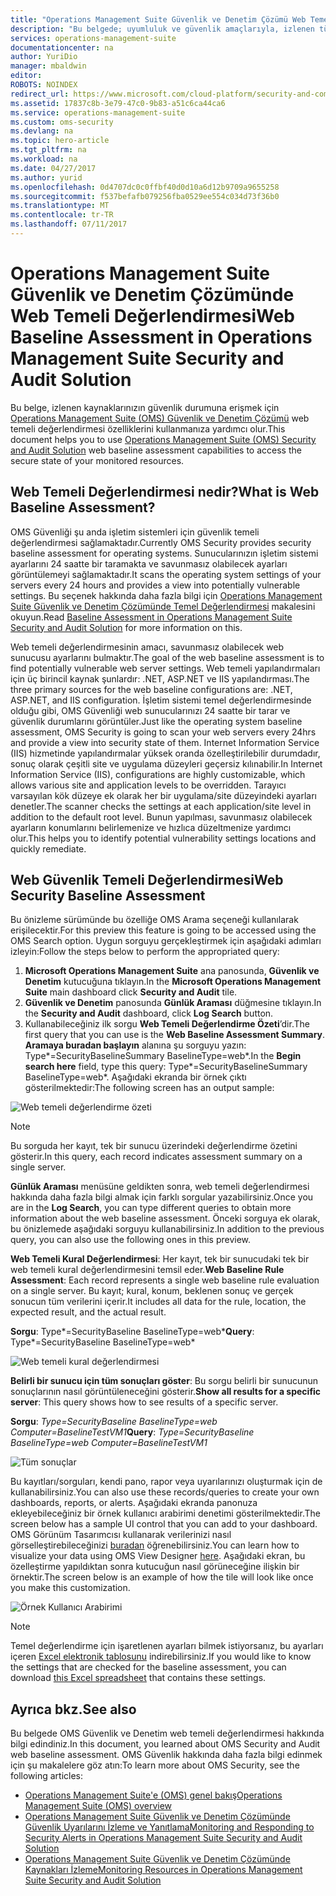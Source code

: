 ```yaml
---
title: "Operations Management Suite Güvenlik ve Denetim Çözümü Web Temeli | Microsoft Docs"
description: "Bu belgede; uyumluluk ve güvenlik amaçlarıyla, izlenen tüm web sunucularında bir web temeli değerlendirmesinin gerçekleştirilmesi için OMS Güvenlik ve Denetim çözümünün nasıl kullanılacağı açıklanmaktadır."
services: operations-management-suite
documentationcenter: na
author: YuriDio
manager: mbaldwin
editor: 
ROBOTS: NOINDEX
redirect_url: https://www.microsoft.com/cloud-platform/security-and-compliance
ms.assetid: 17837c8b-3e79-47c0-9b83-a51c6ca44ca6
ms.service: operations-management-suite
ms.custom: oms-security
ms.devlang: na
ms.topic: hero-article
ms.tgt_pltfrm: na
ms.workload: na
ms.date: 04/27/2017
ms.author: yurid
ms.openlocfilehash: 0d4707dc0c0ffbf40d0d10a6d12b9709a9655258
ms.sourcegitcommit: f537befafb079256fba0529ee554c034d73f36b0
ms.translationtype: MT
ms.contentlocale: tr-TR
ms.lasthandoff: 07/11/2017
---
```

# <a name="web-baseline-assessment-in-operations-management-suite-security-and-audit-solution"></a><span data-ttu-id="b7eb0-103">Operations Management Suite Güvenlik ve Denetim Çözümünde Web Temeli Değerlendirmesi</span><span class="sxs-lookup"><span data-stu-id="b7eb0-103">Web Baseline Assessment in Operations Management Suite Security and Audit Solution</span></span>
<span data-ttu-id="b7eb0-104">Bu belge, izlenen kaynaklarınızın güvenlik durumuna erişmek için [Operations Management Suite (OMS) Güvenlik ve Denetim Çözümü](operations-management-suite-overview.md) web temeli değerlendirmesi özelliklerini kullanmanıza yardımcı olur.</span><span class="sxs-lookup"><span data-stu-id="b7eb0-104">This document helps you to use [Operations Management Suite (OMS) Security and Audit Solution](operations-management-suite-overview.md) web baseline assessment capabilities to access the secure state of your monitored resources.</span></span>

## <a name="what-is-web-baseline-assessment"></a><span data-ttu-id="b7eb0-105">Web Temeli Değerlendirmesi nedir?</span><span class="sxs-lookup"><span data-stu-id="b7eb0-105">What is Web Baseline Assessment?</span></span>
<span data-ttu-id="b7eb0-106">OMS Güvenliği şu anda işletim sistemleri için güvenlik temeli değerlendirmesi sağlamaktadır.</span><span class="sxs-lookup"><span data-stu-id="b7eb0-106">Currently OMS Security provides security baseline assessment for operating systems.</span></span> <span data-ttu-id="b7eb0-107">Sunucularınızın işletim sistemi ayarlarını 24 saatte bir taramakta ve savunmasız olabilecek ayarları görüntülemeyi sağlamaktadır.</span><span class="sxs-lookup"><span data-stu-id="b7eb0-107">It scans the operating system settings of your servers every 24 hours and provides a view into potentially vulnerable settings.</span></span> <span data-ttu-id="b7eb0-108">Bu seçenek hakkında daha fazla bilgi için [Operations Management Suite Güvenlik ve Denetim Çözümünde Temel Değerlendirmesi](oms-security-baseline.md) makalesini okuyun.</span><span class="sxs-lookup"><span data-stu-id="b7eb0-108">Read [Baseline Assessment in Operations Management Suite Security and Audit Solution](oms-security-baseline.md) for more information on this.</span></span>

<span data-ttu-id="b7eb0-109">Web temeli değerlendirmesinin amacı, savunmasız olabilecek web sunucusu ayarlarını bulmaktır.</span><span class="sxs-lookup"><span data-stu-id="b7eb0-109">The goal of the web baseline assessment is to find potentially vulnerable web server settings.</span></span> <span data-ttu-id="b7eb0-110">Web temeli yapılandırmaları için üç birincil kaynak şunlardır: .NET, ASP.NET ve IIS yapılandırması.</span><span class="sxs-lookup"><span data-stu-id="b7eb0-110">The three primary sources for the web baseline configurations are: .NET, ASP.NET, and IIS configuration.</span></span>  <span data-ttu-id="b7eb0-111">İşletim sistemi temel değerlendirmesinde olduğu gibi, OMS Güvenliği web sunucularınızı 24 saatte bir tarar ve güvenlik durumlarını görüntüler.</span><span class="sxs-lookup"><span data-stu-id="b7eb0-111">Just like the operating system baseline assessment, OMS Security is going to scan your web servers every 24hrs and provide a view into security state of them.</span></span>  <span data-ttu-id="b7eb0-112">Internet Information Service (IIS) hizmetinde yapılandırmalar yüksek oranda özelleştirilebilir durumdadır, sonuç olarak çeşitli site ve uygulama düzeyleri geçersiz kılınabilir.</span><span class="sxs-lookup"><span data-stu-id="b7eb0-112">In Internet Information Service (IIS), configurations are highly customizable, which allows various site and application levels to be overridden.</span></span> <span data-ttu-id="b7eb0-113">Tarayıcı varsayılan kök düzeye ek olarak her bir uygulama/site düzeyindeki ayarları denetler.</span><span class="sxs-lookup"><span data-stu-id="b7eb0-113">The scanner checks the settings at each application/site level in addition to the default root level.</span></span> <span data-ttu-id="b7eb0-114">Bunun yapılması, savunmasız olabilecek ayarların konumlarını belirlemenize ve hızlıca düzeltmenize yardımcı olur.</span><span class="sxs-lookup"><span data-stu-id="b7eb0-114">This helps you to identify potential vulnerability settings locations and quickly remediate.</span></span>


## <a name="web-security-baseline-assessment"></a><span data-ttu-id="b7eb0-115">Web Güvenlik Temeli Değerlendirmesi</span><span class="sxs-lookup"><span data-stu-id="b7eb0-115">Web Security Baseline Assessment</span></span>
<span data-ttu-id="b7eb0-116">Bu önizleme sürümünde bu özelliğe OMS Arama seçeneği kullanılarak erişilecektir.</span><span class="sxs-lookup"><span data-stu-id="b7eb0-116">For this preview this feature is going to be accessed using the OMS Search option.</span></span> <span data-ttu-id="b7eb0-117">Uygun sorguyu gerçekleştirmek için aşağıdaki adımları izleyin:</span><span class="sxs-lookup"><span data-stu-id="b7eb0-117">Follow the steps below to perform the appropriated query:</span></span>

1. <span data-ttu-id="b7eb0-118">**Microsoft Operations Management Suite** ana panosunda, **Güvenlik ve Denetim** kutucuğuna tıklayın.</span><span class="sxs-lookup"><span data-stu-id="b7eb0-118">In the **Microsoft Operations Management Suite** main dashboard click **Security and Audit** tile.</span></span>
2. <span data-ttu-id="b7eb0-119">**Güvenlik ve Denetim** panosunda **Günlük Araması** düğmesine tıklayın.</span><span class="sxs-lookup"><span data-stu-id="b7eb0-119">In the **Security and Audit** dashboard, click **Log Search** button.</span></span>
3. <span data-ttu-id="b7eb0-120">Kullanabileceğiniz ilk sorgu **Web Temeli Değerlendirme Özeti**’dir.</span><span class="sxs-lookup"><span data-stu-id="b7eb0-120">The first query that you can use is the **Web Baseline Assessment Summary**.</span></span> <span data-ttu-id="b7eb0-121">**Aramaya buradan başlayın** alanına şu sorguyu yazın: Type*=SecurityBaselineSummary BaselineType=web*.</span><span class="sxs-lookup"><span data-stu-id="b7eb0-121">In the **Begin search here** field, type this query: Type*=SecurityBaselineSummary BaselineType=web*.</span></span> <span data-ttu-id="b7eb0-122">Aşağıdaki ekranda bir örnek çıktı gösterilmektedir:</span><span class="sxs-lookup"><span data-stu-id="b7eb0-122">The following screen has an output sample:</span></span>

![Web temeli değerlendirme özeti](./media/oms-security-web-baseline/oms-security-web-baseline-fig1-new.png)

> [!NOTE]
> <span data-ttu-id="b7eb0-124">Bu sorguda her kayıt, tek bir sunucu üzerindeki değerlendirme özetini gösterir.</span><span class="sxs-lookup"><span data-stu-id="b7eb0-124">In this query, each record indicates assessment summary on a single server.</span></span>

<span data-ttu-id="b7eb0-125">**Günlük Araması** menüsüne geldikten sonra, web temeli değerlendirmesi hakkında daha fazla bilgi almak için farklı sorgular yazabilirsiniz.</span><span class="sxs-lookup"><span data-stu-id="b7eb0-125">Once you are in the **Log Search**, you can type different queries to obtain more information about the web baseline assessment.</span></span> <span data-ttu-id="b7eb0-126">Önceki sorguya ek olarak, bu önizlemede aşağıdaki sorguyu kullanabilirsiniz.</span><span class="sxs-lookup"><span data-stu-id="b7eb0-126">In addition to the previous query, you can also use the following ones in this preview.</span></span>

<span data-ttu-id="b7eb0-127">**Web Temeli Kural Değerlendirmesi**: Her kayıt, tek bir sunucudaki tek bir web temeli kural değerlendirmesini temsil eder.</span><span class="sxs-lookup"><span data-stu-id="b7eb0-127">**Web Baseline Rule Assessment**: Each record represents a single web baseline rule evaluation on a single server.</span></span> <span data-ttu-id="b7eb0-128">Bu kayıt; kural, konum, beklenen sonuç ve gerçek sonucun tüm verilerini içerir.</span><span class="sxs-lookup"><span data-stu-id="b7eb0-128">It includes all data for the rule, location, the expected result, and the actual result.</span></span>

<span data-ttu-id="b7eb0-129">**Sorgu**: Type*=SecurityBaseline BaselineType=web*</span><span class="sxs-lookup"><span data-stu-id="b7eb0-129">**Query**: Type*=SecurityBaseline BaselineType=web*</span></span>

![Web temeli kural değerlendirmesi](./media/oms-security-web-baseline/oms-security-web-baseline-fig2.png)

<span data-ttu-id="b7eb0-131">**Belirli bir sunucu için tüm sonuçları göster**: Bu sorgu belirli bir sunucunun sonuçlarının nasıl görüntüleneceğini gösterir.</span><span class="sxs-lookup"><span data-stu-id="b7eb0-131">**Show all results for a specific server**: This query shows how to see results of a specific server.</span></span>

<span data-ttu-id="b7eb0-132">**Sorgu**: *Type=SecurityBaseline BaselineType=web Computer=BaselineTestVM1*</span><span class="sxs-lookup"><span data-stu-id="b7eb0-132">**Query**: *Type=SecurityBaseline BaselineType=web Computer=BaselineTestVM1*</span></span>

![Tüm sonuçlar](./media/oms-security-web-baseline/oms-security-web-baseline-fig3.png)

<span data-ttu-id="b7eb0-134">Bu kayıtları/sorguları, kendi pano, rapor veya uyarılarınızı oluşturmak için de kullanabilirsiniz.</span><span class="sxs-lookup"><span data-stu-id="b7eb0-134">You can also use these records/queries to create your own dashboards, reports, or alerts.</span></span> <span data-ttu-id="b7eb0-135">Aşağıdaki ekranda panonuza ekleyebileceğiniz bir örnek kullanıcı arabirimi denetimi gösterilmektedir.</span><span class="sxs-lookup"><span data-stu-id="b7eb0-135">The screen below has a sample UI control that you can add to your dashboard.</span></span> <span data-ttu-id="b7eb0-136">OMS Görünüm Tasarımcısı kullanarak verilerinizi nasıl görselleştirebileceğinizi [buradan](https://blogs.technet.microsoft.com/msoms/2016/06/30/oms-view-designer-visualize-your-data-your-way/) öğrenebilirsiniz.</span><span class="sxs-lookup"><span data-stu-id="b7eb0-136">You can learn how to visualize your data using OMS View Designer [here](https://blogs.technet.microsoft.com/msoms/2016/06/30/oms-view-designer-visualize-your-data-your-way/).</span></span> <span data-ttu-id="b7eb0-137">Aşağıdaki ekran, bu özelleştirme yapıldıktan sonra kutucuğun nasıl görüneceğine ilişkin bir örnektir.</span><span class="sxs-lookup"><span data-stu-id="b7eb0-137">The screen below is an example of how the tile will look like once you make this customization.</span></span>

![Örnek Kullanıcı Arabirimi](./media/oms-security-web-baseline/oms-security-web-baseline-fig4.png)

> [!NOTE]
> <span data-ttu-id="b7eb0-139">Temel değerlendirme için işaretlenen ayarları bilmek istiyorsanız, bu ayarları içeren [Excel elektronik tablosunu](https://gallery.technet.microsoft.com/OMS-Web-Baseline-1e811690) indirebilirsiniz.</span><span class="sxs-lookup"><span data-stu-id="b7eb0-139">If you would like to know the settings that are checked for the baseline assessment, you can download [this Excel spreadsheet](https://gallery.technet.microsoft.com/OMS-Web-Baseline-1e811690) that contains these settings.</span></span>

## <a name="see-also"></a><span data-ttu-id="b7eb0-140">Ayrıca bkz.</span><span class="sxs-lookup"><span data-stu-id="b7eb0-140">See also</span></span>
<span data-ttu-id="b7eb0-141">Bu belgede OMS Güvenlik ve Denetim web temeli değerlendirmesi hakkında bilgi edindiniz.</span><span class="sxs-lookup"><span data-stu-id="b7eb0-141">In this document, you learned about OMS Security and Audit web baseline assessment.</span></span> <span data-ttu-id="b7eb0-142">OMS Güvenlik hakkında daha fazla bilgi edinmek için şu makalelere göz atın:</span><span class="sxs-lookup"><span data-stu-id="b7eb0-142">To learn more about OMS Security, see the following articles:</span></span>

* [<span data-ttu-id="b7eb0-143">Operations Management Suite'e (OMS) genel bakış</span><span class="sxs-lookup"><span data-stu-id="b7eb0-143">Operations Management Suite (OMS) overview</span></span>](operations-management-suite-overview.md)
* [<span data-ttu-id="b7eb0-144">Operations Management Suite Güvenlik ve Denetim Çözümünde Güvenlik Uyarılarını İzleme ve Yanıtlama</span><span class="sxs-lookup"><span data-stu-id="b7eb0-144">Monitoring and Responding to Security Alerts in Operations Management Suite Security and Audit Solution</span></span>](oms-security-responding-alerts.md)
* [<span data-ttu-id="b7eb0-145">Operations Management Suite Güvenlik ve Denetim Çözümünde Kaynakları İzleme</span><span class="sxs-lookup"><span data-stu-id="b7eb0-145">Monitoring Resources in Operations Management Suite Security and Audit Solution</span></span>](oms-security-monitoring-resources.md)

